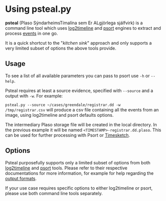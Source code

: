 # Using psteal.py

**psteal** (Plaso SýndarheimsTímalína sem Er ALgjörlega sjálfvirk) is a command line tool which uses [log2timeline](Using-log2timeline.html) and [psort](Using-psort.html) engines to extract and process [events](Scribbles-about-events.html#what-is-an-event) in one go.

It is a quick shortcut to the "*kitchen sink*" approach and only supports a very limited subset of options the above tools provide.

## Usage

To see a list of all available parameters you can pass to psort use ``-h`` or ``--help``.

Psteal requires at least a source evidence, specified with ``--source`` and a output with ``-w``. For example:

`psteal.py --source ~/cases/greendale/registrar.dd -w /tmp/registrar.csv` will produce a csv file containing all the events from an image, using log2timeline and psort defaults options.

The intermediary Plaso storage file will be created in the local directory. In the previous example it will be named ``<TIMESTAMP>-registrar.dd.plaso``.
This can be used for further processing with Psort or [Timesketch](https://github.com/google/timesketch).

## Options

Psteal purposefully supports only a limited subset of options from both [log2timeline](Using-log2timeline.html) and [psort](Using-psort.html) tools.
Please refer to their respective documentations for more information, for example for help regarding the [output formats](Using-psort.html#Output).

If your use case requires specific options to either log2timeline or psort, please use both command line tools separately.
